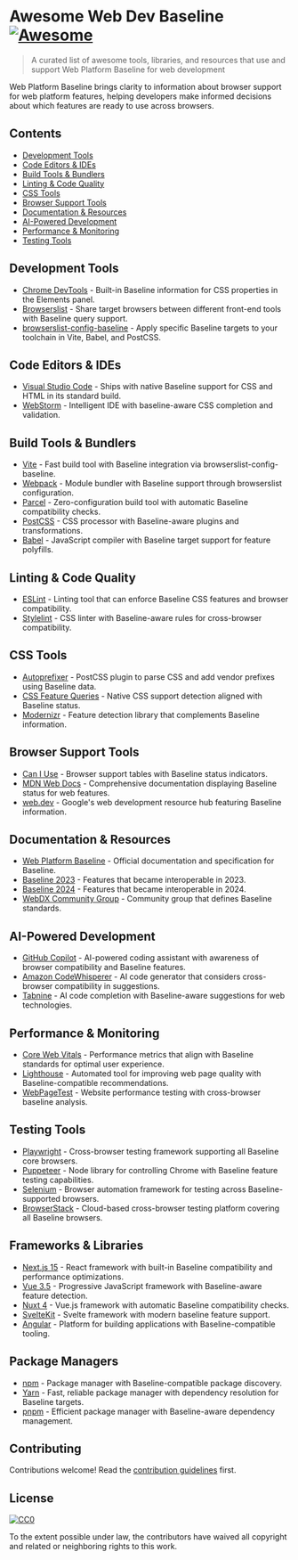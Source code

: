 # Awesome Web Dev Baseline [![Awesome](https://awesome.re/badge.svg)](https://awesome.re)

> A curated list of awesome tools, libraries, and resources that use and support Web Platform Baseline for web development

Web Platform Baseline brings clarity to information about browser support for web platform features, helping developers make informed decisions about which features are ready to use across browsers.

## Contents

- [Development Tools](#development-tools)
- [Code Editors & IDEs](#code-editors--ides)
- [Build Tools & Bundlers](#build-tools--bundlers)
- [Linting & Code Quality](#linting--code-quality)
- [CSS Tools](#css-tools)
- [Browser Support Tools](#browser-support-tools)
- [Documentation & Resources](#documentation--resources)
- [AI-Powered Development](#ai-powered-development)
- [Performance & Monitoring](#performance--monitoring)
- [Testing Tools](#testing-tools)

## Development Tools

- [Chrome DevTools](https://developer.chrome.com/docs/devtools/) - Built-in Baseline information for CSS properties in the Elements panel.
- [Browserslist](https://github.com/browserslist/browserslist) - Share target browsers between different front-end tools with Baseline query support.
- [browserslist-config-baseline](https://www.npmjs.com/package/browserslist-config-baseline) - Apply specific Baseline targets to your toolchain in Vite, Babel, and PostCSS.

## Code Editors & IDEs

- [Visual Studio Code](https://code.visualstudio.com/) - Ships with native Baseline support for CSS and HTML in its standard build.
- [WebStorm](https://www.jetbrains.com/webstorm/) - Intelligent IDE with baseline-aware CSS completion and validation.

## Build Tools & Bundlers

- [Vite](https://vitejs.dev/) - Fast build tool with Baseline integration via browserslist-config-baseline.
- [Webpack](https://webpack.js.org/) - Module bundler with Baseline support through browserslist configuration.
- [Parcel](https://parceljs.org/) - Zero-configuration build tool with automatic Baseline compatibility checks.
- [PostCSS](https://postcss.org/) - CSS processor with Baseline-aware plugins and transformations.
- [Babel](https://babeljs.io/) - JavaScript compiler with Baseline target support for feature polyfills.

## Linting & Code Quality

- [ESLint](https://eslint.org/) - Linting tool that can enforce Baseline CSS features and browser compatibility.
- [Stylelint](https://stylelint.io/) - CSS linter with Baseline-aware rules for cross-browser compatibility.

## CSS Tools

- [Autoprefixer](https://github.com/postcss/autoprefixer) - PostCSS plugin to parse CSS and add vendor prefixes using Baseline data.
- [CSS Feature Queries](https://developer.mozilla.org/en-US/docs/Web/CSS/@supports) - Native CSS support detection aligned with Baseline status.
- [Modernizr](https://modernizr.com/) - Feature detection library that complements Baseline information.

## Browser Support Tools

- [Can I Use](https://caniuse.com/) - Browser support tables with Baseline status indicators.
- [MDN Web Docs](https://developer.mozilla.org/) - Comprehensive documentation displaying Baseline status for web features.
- [web.dev](https://web.dev/) - Google's web development resource hub featuring Baseline information.

## Documentation & Resources

- [Web Platform Baseline](https://web.dev/baseline) - Official documentation and specification for Baseline.
- [Baseline 2023](https://web.dev/baseline/2023/) - Features that became interoperable in 2023.
- [Baseline 2024](https://web.dev/baseline/2024/) - Features that became interoperable in 2024.
- [WebDX Community Group](https://www.w3.org/community/webdx/) - Community group that defines Baseline standards.

## AI-Powered Development

- [GitHub Copilot](https://github.com/features/copilot) - AI-powered coding assistant with awareness of browser compatibility and Baseline features.
- [Amazon CodeWhisperer](https://aws.amazon.com/codewhisperer/) - AI code generator that considers cross-browser compatibility in suggestions.
- [Tabnine](https://www.tabnine.com/) - AI code completion with Baseline-aware suggestions for web technologies.

## Performance & Monitoring

- [Core Web Vitals](https://web.dev/vitals/) - Performance metrics that align with Baseline standards for optimal user experience.
- [Lighthouse](https://developers.google.com/web/tools/lighthouse) - Automated tool for improving web page quality with Baseline-compatible recommendations.
- [WebPageTest](https://www.webpagetest.org/) - Website performance testing with cross-browser baseline analysis.

## Testing Tools

- [Playwright](https://playwright.dev/) - Cross-browser testing framework supporting all Baseline core browsers.
- [Puppeteer](https://pptr.dev/) - Node library for controlling Chrome with Baseline feature testing capabilities.
- [Selenium](https://selenium.dev/) - Browser automation framework for testing across Baseline-supported browsers.
- [BrowserStack](https://www.browserstack.com/) - Cloud-based cross-browser testing platform covering all Baseline browsers.

## Frameworks & Libraries

- [Next.js 15](https://nextjs.org/) - React framework with built-in Baseline compatibility and performance optimizations.
- [Vue 3.5](https://vuejs.org/) - Progressive JavaScript framework with Baseline-aware feature detection.
- [Nuxt 4](https://nuxtjs.org/) - Vue.js framework with automatic Baseline compatibility checks.
- [SvelteKit](https://kit.svelte.dev/) - Svelte framework with modern baseline feature support.
- [Angular](https://angular.io/) - Platform for building applications with Baseline-compatible tooling.

## Package Managers

- [npm](https://www.npmjs.com/) - Package manager with Baseline-compatible package discovery.
- [Yarn](https://yarnpkg.com/) - Fast, reliable package manager with dependency resolution for Baseline targets.
- [pnpm](https://pnpm.io/) - Efficient package manager with Baseline-aware dependency management.

## Contributing

Contributions welcome! Read the [contribution guidelines](contributing.md) first.

## License

[![CC0](https://mirrors.creativecommons.org/presskit/buttons/88x31/svg/cc-zero.svg)](https://creativecommons.org/publicdomain/zero/1.0)

To the extent possible under law, the contributors have waived all copyright and related or neighboring rights to this work.

